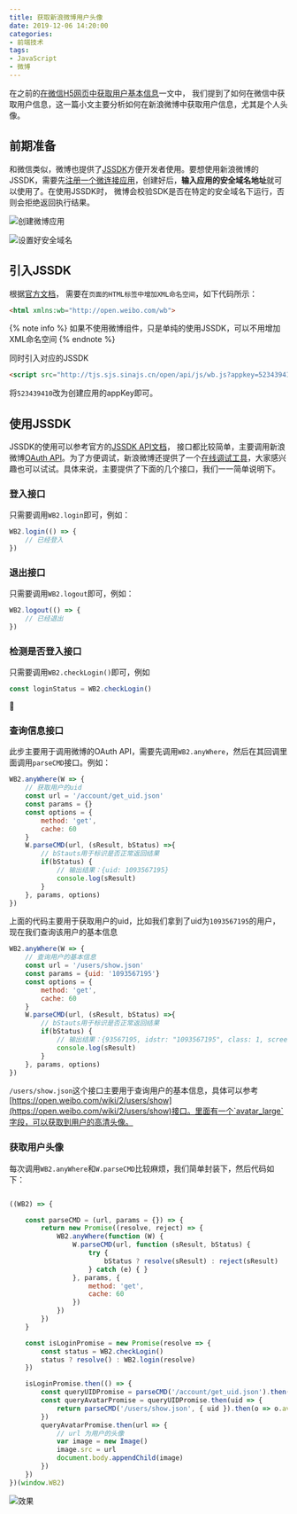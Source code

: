 ```yaml
---
title: 获取新浪微博用户头像
date: 2019-12-06 14:20:00
categories:
- 前端技术
tags: 
- JavaScript
- 微博
---
```


在之前的[在微信H5网页中获取用户基本信息](https://asyncoder.com/2018/09/21/在微信H5网页中获取用户基本信息/)一文中， 我们提到了如何在微信中获取用户信息，这一篇小文主要分析如何在新浪微博中获取用户信息，尤其是个人头像。

<!--more -->


## 前期准备

和微信类似，微博也提供了[JSSDK](http://jssdk.sinaapp.com/)方便开发者使用。要想使用新浪微博的JSSDK，需要先[注册一个微连接应用](https://open.weibo.com/apps/new?sort=mobile)，创建好后，**输入应用的安全域名地址**就可以使用了。在使用JSSDK时， 微博会校验SDK是否在特定的安全域名下运行，否则会拒绝返回执行结果。


![创建微博应用](https://g.asyncoder.com/images/20191206140942-1.jpg)

![设置好安全域名](https://g.asyncoder.com/images/20191206141112-2.jpg)


## 引入JSSDK

根据[官方文档](http://jssdk.sinaapp.com/start.php)， 需要在`页面的HTML标签中增加XML命名空间`，如下代码所示：

```html
<html xmlns:wb="http://open.weibo.com/wb">
```

{% note info %}
如果不使用微博组件，只是单纯的使用JSSDK，可以不用增加XML命名空间
{% endnote %}

同时引入对应的JSSDK

```html
<script src="http://tjs.sjs.sinajs.cn/open/api/js/wb.js?appkey=523439410" type="text/javascript" charset="utf-8"></script>
```

将`523439410`改为创建应用的appKey即可。



## 使用JSSDK

JSSDK的使用可以参考官方的[JSSDK API文档](http://jssdk.sinaapp.com/api.php)， 接口都比较简单，主要调用新浪微博[OAuth API](https://open.weibo.com/wiki/微博API)。为了方便调试，新浪微博还提供了一个[在线调试工具](https://open.weibo.com/tools/apitest.php)，大家感兴趣也可以试试。具体来说，主要提供了下面的几个接口，我们一一简单说明下。


### 登入接口

只需要调用`WB2.login`即可，例如：

```javascript
WB2.login(() => {
    // 已经登入
})
```

### 退出接口

只需要调用`WB2.logout`即可，例如：

```javascript
WB2.logout(() => {
    // 已经退出
})
```

### 检测是否登入接口

只需要调用`WB2.checkLogin()`即可，例如

```javascript
const loginStatus = WB2.checkLogin()
```

### 查询信息接口

此步主要用于调用微博的OAuth API，需要先调用`WB2.anyWhere`，然后在其回调里面调用`parseCMD`接口。例如：

```javascript
WB2.anyWhere(W => {
    // 获取用户的uid
    const url = '/account/get_uid.json'
    const params = {}
    const options = {
        method: 'get',
        cache: 60
    }
    W.parseCMD(url, (sResult, bStatus) =>{
        // bStauts用于标识是否正常返回结果
        if(bStatus) {
            // 输出结果：{uid: 1093567195}
            console.log(sResult)
        }
    }, params, options)
})
```

上面的代码主要用于获取用户的uid，比如我们拿到了uid为`1093567195`的用户，现在我们查询该用户的基本信息

```javascript
WB2.anyWhere(W => {
    // 查询用户的基本信息
    const url = '/users/show.json'
    const params = {uid: '1093567195'}
    const options = {
        method: 'get',
        cache: 60
    }
    W.parseCMD(url, (sResult, bStatus) =>{
        // bStauts用于标识是否正常返回结果
        if(bStatus) {
            // 输出结果：{93567195, idstr: "1093567195", class: 1, screen_name: "flyingzl", name: "flyingzl", …}
            console.log(sResult)
        }
    }, params, options)
})
```

`/users/show.json`这个接口主要用于查询用户的基本信息，具体可以参考[https://open.weibo.com/wiki/2/users/show](https://open.weibo.com/wiki/2/users/show)接口。里面有一个`avatar_large`字段，可以获取到用户的高清头像。

### 获取用户头像

每次调用`WB2.anyWhere`和`W.parseCMD`比较麻烦，我们简单封装下，然后代码如下：

```javascript

((WB2) => {

    const parseCMD = (url, params = {}) => {
        return new Promise((resolve, reject) => {
            WB2.anyWhere(function (W) {
                W.parseCMD(url, function (sResult, bStatus) {
                    try {
                        bStatus ? resolve(sResult) : reject(sResult)
                    } catch (e) { }
                }, params, {
                    method: 'get',
                    cache: 60
                })
            })
        })
    }

    const isLoginPromise = new Promise(resolve => {
        const status = WB2.checkLogin()
        status ? resolve() : WB2.login(resolve)
    })

    isLoginPromise.then(() => {
        const queryUIDPromise = parseCMD('/account/get_uid.json').then(res => res.uid)
        const queryAvatarPromise = queryUIDPromise.then(uid => {
            return parseCMD('/users/show.json', { uid }).then(o => o.avatar_large)
        })
        queryAvatarPromise.then(url => {
            // url 为用户的头像
            var image = new Image()
            image.src = url
            document.body.appendChild(image)
        })
    })
})(window.WB2)

```

![效果](https://g.asyncoder.com/images/20191206150701-3.jpg)
